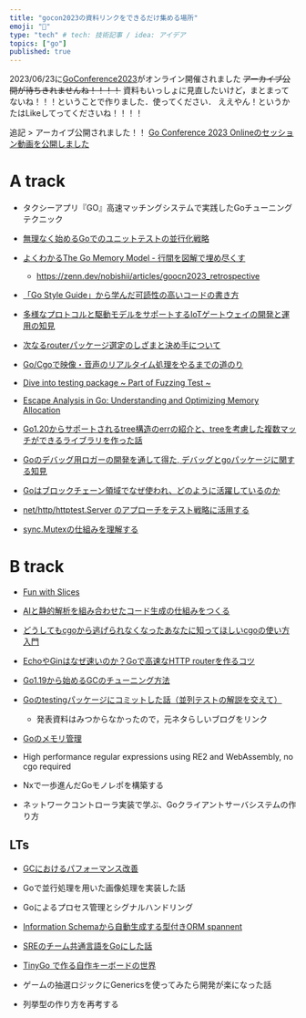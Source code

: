 ```yaml
---
title: "gocon2023の資料リンクをできるだけ集める場所"
emoji: "🎈"
type: "tech" # tech: 技術記事 / idea: アイデア
topics: ["go"]
published: true
---
```


2023/06/23に[GoConference2023](https://gocon.jp/2023/timetable/)がオンライン開催されました
~~アーカイブ公開が待ちきれませんね！！！！~~
資料もいっしょに見直したいけど，まとまってないね！！！ということで作りました．使ってください．
ええやん！というかたはLikeしてってくださいね！！！！

追記 > アーカイブ公開されました！！ [Go Conference 2023 Onlineのセッション動画を公開しました](https://zenn.dev/gophersjp/articles/4e1ef7852c2f0e)

# A track
- タクシーアプリ『GO』高速マッチングシステムで実践したGoチューニングテクニック

- [無理なく始めるGoでのユニットテストの並行化戦略](https://speakerdeck.com/shohata/go-conference-2023)

- [よくわかるThe Go Memory Model - 行間を図解で埋め尽くす](https://docs.google.com/presentation/d/1UjL5jTqreNrFpulVi6l_H5vY_Bcz9jQriL65gZs1zFM/edit)
    - https://zenn.dev/nobishii/articles/goocn2023_retrospective

- [「Go Style Guide」から学んだ可読性の高いコードの書き方](https://speakerdeck.com/andpad/go-style-guide-karaxue-ndake-du-xing-nogao-ikodonoshu-kifang)

- [多様なプロトコルと駆動モデルをサポートするIoTゲートウェイの開発と運用の知見](https://speakerdeck.com/takesinoda/duo-yang-napurotokoruto-qu-dong-moderuwosapotosuruiotgetoueinokai-fa-toyun-yong-nozhi-jian)

- [次なるrouterパッケージ選定のしざまと決め手について](https://speakerdeck.com/yuzuy/ci-narurutapatukezixuan-ding-nosizamatojue-meshou-nituite)

- [Go/Cgoで映像・音声のリアルタイム処理をやるまでの道のり](https://speakerdeck.com/octu0/cgodeying-xiang-yin-sheng-noriarutaimuchu-li-woyarumadenodao-nori)

- [Dive into testing package ~ Part of Fuzzing Test ~](https://speakerdeck.com/sivchari/dive-into-testing-package-part-of-fuzzing-test)

- [Escape Analysis in Go: Understanding and Optimizing Memory Allocation](https://github.com/harsh0240/goconf23)

- [Go1.20からサポートされるtree構造のerrの紹介と、treeを考慮した複数マッチができるライブラリを作った話](https://speakerdeck.com/convto/introduction-of-tree-structure-err-added-since-go-1-20)

- [Goのデバッグ用ロガーの開発を通して得た, デバッグとgoパッケージに関する知見](https://docs.google.com/presentation/d/1vT60le84Ds1SenKnZyijQrauuuR6BGHfBCBQhoHBMfI/edit)

- [Goはブロックチェーン領域でなぜ使われ、どのように活躍しているのか](https://speakerdeck.com/uji/gohahurotukutienling-yu-tenaseshi-ware-tonoyounihuo-yue-siteirunoka)

- [net/http/httptest.Server のアプローチをテスト戦略に活用する](https://speakerdeck.com/k1low/go-conference-2023)

- [sync.Mutexの仕組みを理解する](https://speakerdeck.com/ffjlabo/sync-dot-mutexnoshi-zu-miwoli-jie-suru)

# B track
- [Fun with Slices](https://docs.google.com/presentation/d/e/2PACX-1vQDvy-3KT6-cqbxzJ2UY8sFe86mOknAGJiP5aDD_FwWusezgVzdItYIiVDxNMX9O30k10IX27PNI9Hx/pub?start=false&loop=false&delayms=3000&slide=id.g56441dcac2_0_14)

- [AIと静的解析を組み合わせたコード生成の仕組みをつくる]()

- [どうしてもcgoから逃げられなくなったあなたに知ってほしいcgoの使い方入門](https://speakerdeck.com/sakiengineer/dousitemocgokaratao-gerarenakunatutaanatanizhi-tutehosiicgonoshi-ifang-ru-men)

- [EchoやGinはなぜ速いのか？Goで高速なHTTP routerを作るコツ](https://docs.google.com/file/d/1Jh0j2UD4VZjck_34XEA3OgzruLoiZeci/edit?filetype=mspresentation)

- [Go1.19から始めるGCのチューニング方法](https://speakerdeck.com/hagatake/go1-dot-19karashi-merugcnotiyuningufang-fa)

- [Goのtestingパッケージにコミットした話（並列テストの解説を交えて）](https://tech.mirrativ.stream/entry/2022/12/22/171137)
    - 発表資料はみつからなかったので，元ネタらしいブログをリンク

- [Goのメモリ管理](https://speakerdeck.com/ymotongpoo/memory-management-in-go?utm_source=twitter&utm_medium=tweet&utm_campaign=gocon)

- High performance regular expressions using RE2 and WebAssembly, no cgo required

- Nxで一歩進んだGoモノレポを構築する

- ネットワークコントローラ実装で学ぶ、Goクライアントサーバシステムの作り方

## LTs
- [GCにおけるパフォーマンス改善](https://speakerdeck.com/muroon/gcniokerupahuomansugai-shan)

- Goで並行処理を用いた画像処理を実装した話

- Goによるプロセス管理とシグナルハンドリング

- [Information Schemaから自動生成する型付きORM spannent](https://speakerdeck.com/khmer495/information-schemakarazi-dong-sheng-cheng-suruxing-fu-kiorm-spannent)

- [SREのチーム共通言語をGoにした話](https://speakerdeck.com/ryuichi1208/srenotimugong-tong-yan-yu-wogonisitahua)

- [TinyGo で作る自作キーボードの世界](https://docs.google.com/presentation/d/19RH9-LhK1vB0Wei_h6qEXPwSaD5szdAx16nTL6sq6Zo/edit)

- ゲームの抽選ロジックにGenericsを使ってみたら開発が楽になった話

- 列挙型の作り方を再考する
